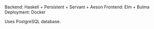 Backend: Haskell + Persistent + Servant + Aeson
Frontend: Elm + Bulma
Deployment: Docker

Uses PostgreSQL database.

